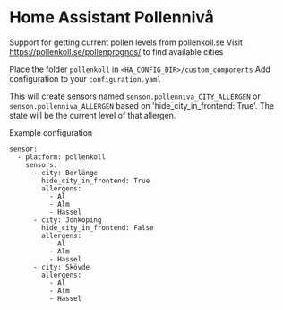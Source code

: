 # Home Assistant Pollennivå

Support for getting current pollen levels from pollenkoll.se
Visit https://pollenkoll.se/pollenprognos/ to find available cities

Place the folder `pollenkoll` in `<HA_CONFIG_DIR>/custom_components`
Add configuration to your `configuration.yaml`

This will create sensors named `senson.pollenniva_CITY_ALLERGEN` or `senson.pollenniva_ALLERGEN` based on 'hide_city_in_frontend: True'. The state will be the current level of that allergen.

Example configuration

```
sensor:
  - platform: pollenkoll
    sensors:
      - city: Borlänge
        hide_city_in_frontend: True
        allergens:
          - Al
          - Alm
          - Hassel
      - city: Jönköping
        hide_city_in_frontend: False
        allergens:
          - Al
          - Alm
          - Hassel
      - city: Skövde
        allergens:
          - Al
          - Alm
          - Hassel
```
